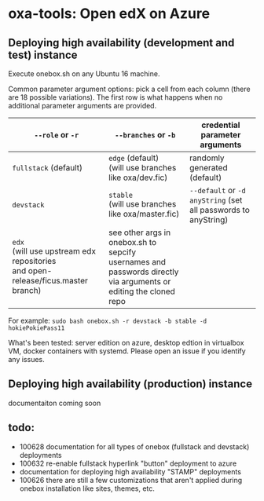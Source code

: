 # oxa-tools: Open edX on Azure

## Deploying high availability (development and test) instance

Execute onebox.sh on any Ubuntu 16 machine.

Common parameter argument options: pick a cell from each column (there are 18 possible variations). The first row is what happens when no additional parameter arguments are provided.

`--role` or `-r` | `--branches` or `-b` | credential parameter arguments
--- | --- | ---
`fullstack` (default) | `edge` (default) <br/> (will use branches like oxa/dev.fic) | randomly generated (default)
`devstack` | `stable`  <br/> (will use branches like oxa/master.fic) | `--default` or `-d` <br/> `anyString` (set all passwords to anyString)
 | `edx`  <br/> (will use upstream edx repositories <br/> and open-release/ficus.master branch) | see other args in onebox.sh to sepcify <br/> usernames and passwords directly <br/> via arguments or editing the cloned repo

For example:
`sudo bash onebox.sh -r devstack -b stable -d hokiePokiePass11`

What's been tested: server edition on azure, desktop edtion in virtualbox VM, docker containers with systemd. Please open an issue if you identify any issues.

## Deploying high availability (production) instance

documentaiton coming soon

## todo:
 * 100628 documentation for all types of onebox (fullstack and devstack) deployments
 * 100632 re-enable fullstack hyperlink "button" deployment to azure
 * documentation for deploying high availability "STAMP" deployments
 * 100626 there are still a few customizations that aren't applied during onebox installation like sites, themes, etc.